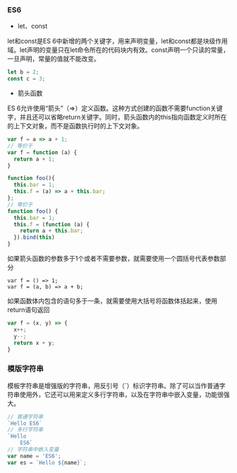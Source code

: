 ### ES6

* let、const

let和const是ES 6中新增的两个关键字，用来声明变量，let和const都是块级作用域。let声明的变量只在let命令所在的代码块内有效。const声明一个只读的常量，一旦声明，常量的值就不能改变。

~~~javascript
let b = 2;
const c = 3;
~~~

* 箭头函数

ES 6允许使用“箭头”（=>）定义函数。这种方式创建的函数不需要function关键字，并且还可以省略return关键字。同时，箭头函数内的this指向函数定义时所在的上下文对象，而不是函数执行时的上下文对象。

~~~javascript
var f = a => a + 1;
// 等价于
var f = function (a) {
  return a + 1;
}

function foo(){
  this.bar = 1;
  this.f = (a) => a + this.bar;
};
// 等价于
function foo() {
  this.bar = 1;
  this.f = (function (a) {
    return a + this.bar;
  }).bind(this)
}
~~~

如果箭头函数的参数多于1个或者不需要参数，就需要使用一个圆括号代表参数部分

~~~react
var f = () => 1;
var f = (a, b) => a + b;
~~~

如果函数体内包含的语句多于一条，就需要使用大括号将函数体括起来，使用return语句返回

~~~javascript
var f = (x, y) => {
  x++;
  y--;
  return x + y;
}
~~~

### 模版字符串

模板字符串是增强版的字符串，用反引号（`）标识字符串。除了可以当作普通字符串使用外，它还可以用来定义多行字符串，以及在字符串中嵌入变量，功能很强大。

~~~javascript
// 普通字符串
`Hello ES6`
// 多行字符串
`Hello 
    ES6`
// 字符串中嵌入变量
var name = 'ES6';
var es = `Hello ${name}`;
~~~

